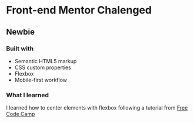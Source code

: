 # Front-end Mentor Chalenged
## Newbie

### Built with
- Semantic HTML5 markup
- CSS custom properties
- Flexbox
- Mobile-first workflow

### What I learned
I learned how to center elements with flexbox following a tutorial from [Free Code Camp](https://www.freecodecamp.org/news/css-positioning-and-flexbox-explained/)
